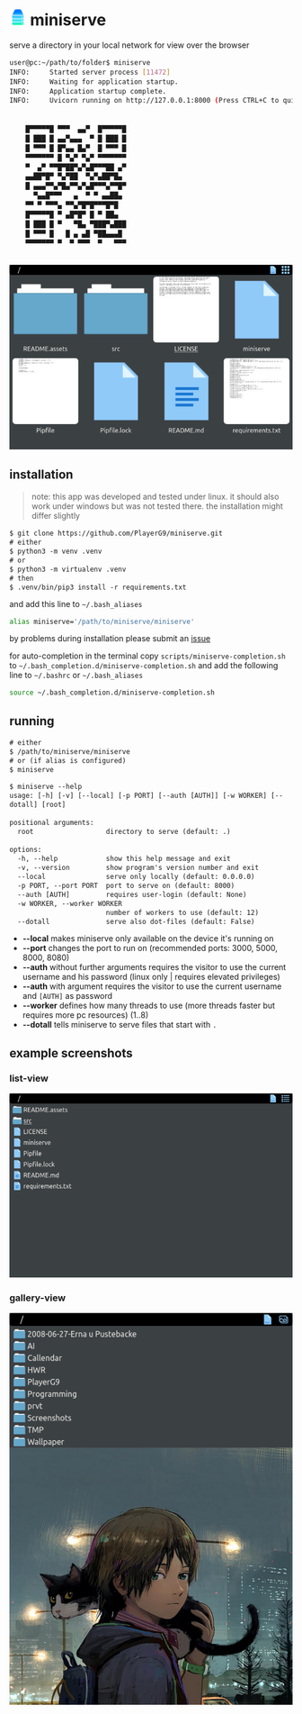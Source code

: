 # <img width=auto height="30" src="https://raw.githubusercontent.com/PlayerG9/miniserve/master/README.assets/repo-icon.png" alt="" /> miniserve
serve a directory in your local network for view over the browser

```bash
user@pc:~/path/to/folder$ miniserve
INFO:     Started server process [11472]
INFO:     Waiting for application startup.
INFO:     Application startup complete.
INFO:     Uvicorn running on http://127.0.0.1:8000 (Press CTRL+C to quit)
                                 
                                 
    █▀▀▀▀▀█ ▀▀▀  ▄▄▀  █▀▀▀▀▀█    
    █ ███ █ ▄▄▀▄▄▄  ▀ █ ███ █    
    █ ▀▀▀ █ █▀▄▄ █▄▀  █ ▀▀▀ █    
    ▀▀▀▀▀▀▀ █ ▀▄▀ ▀▄▀ ▀▀▀▀▀▀▀    
    ▀  ▄▀ ▀▀█▀██▀▄▀▄█▀▀▀██ ▄▀    
    ▄▄██▀█▀ ▀▄▀██  ▀▄▀▄██▀█▄     
    █ ▄▄▄▀▀▄▀█▄▀▀▄▀▄█▀▀▀▄▀▀█▀    
      ▀▄▄█▀▀▀   ▄  ▀ ▀ ▄▄██▄     
    ▀▀ ▀ ▀▀▀▄ ▀▀▄▀█▀█▀▀▀█▀█      
    █▀▀▀▀▀█ ▀ ▄█▀█▀ █ ▀ ██▄      
    █ ███ █ ▀   ▀█▄ ▀███▀▄███    
    █ ▀▀▀ █   █ ▄ ▄█ ▀██▄▄▄█     
    ▀▀▀▀▀▀▀ ▀  ▀ ▀▀▀  ▀   ▀▀▀    
     
```

![eg. fresh start](README.assets/eg-start.png)

## installation

> note: this app was developed and tested under linux. it should also work under windows but was not tested there.
> the installation might differ slightly

```commandline
$ git clone https://github.com/PlayerG9/miniserve.git
# either
$ python3 -m venv .venv
# or
$ python3 -m virtualenv .venv
# then
$ .venv/bin/pip3 install -r requirements.txt
```

and add this line to `~/.bash_aliases`
```bash
alias miniserve='/path/to/miniserve/miniserve'
```

by problems during installation please submit an [issue](https://github.com/PlayerG9/miniserve/issues/new/choose)

for auto-completion in the terminal
copy `scripts/miniserve-completion.sh` to `~/.bash_completion.d/miniserve-completion.sh`
and add the following line to `~/.bashrc` or `~/.bash_aliases`
```bash
source ~/.bash_completion.d/miniserve-completion.sh
```

## running

```commandline
# either
$ /path/to/miniserve/miniserve
# or (if alias is configured)
$ miniserve
```

```commandline
$ miniserve --help
usage: [-h] [-v] [--local] [-p PORT] [--auth [AUTH]] [-w WORKER] [--dotall] [root]

positional arguments:
  root                  directory to serve (default: .)

options:
  -h, --help            show this help message and exit
  -v, --version         show program's version number and exit
  --local               serve only locally (default: 0.0.0.0)
  -p PORT, --port PORT  port to serve on (default: 8000)
  --auth [AUTH]         requires user-login (default: None)
  -w WORKER, --worker WORKER
                        number of workers to use (default: 12)
  --dotall              serve also dot-files (default: False)
```
- **--local** makes miniserve only available on the device it's running on
- **--port** changes the port to run on (recommended ports: 3000, 5000, 8000, 8080)
- **--auth** without further arguments requires the visitor to use the current username and his password (linux only | requires elevated privileges)
- **--auth** with argument requires the visitor to use the current username and `[AUTH]` as password
- **--worker** defines how many threads to use (more threads faster but requires more pc resources) (1..8)
- **--dotall** tells miniserve to serve files that start with `.`

## example screenshots
### list-view
![list-view](README.assets/eg-list-view.png)

### gallery-view
![gallery-view](README.assets/gallery-view.png)
